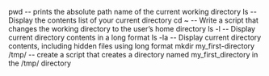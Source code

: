 pwd -- prints the absolute path name of the current working directory
ls -- Display the contents list of your current directory
cd ~ -- Write a script that changes the working directory to the user’s home directory
ls -l -- Display current directory contents in a long format
ls -la -- Display current directory contents, including hidden files using long format
mkdir my_first-directory /tmp/ -- create a script that creates a directory named my_first_directory in the /tmp/ directory
